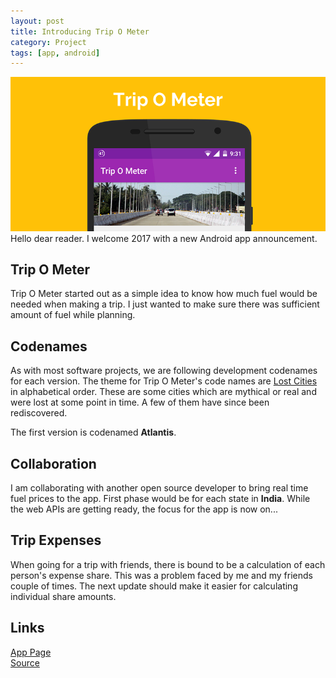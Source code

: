 ```yaml
---
layout: post
title: Introducing Trip O Meter
category: Project
tags: [app, android]
---
```

![Trip O Meter](/public/images/tripometer_promo.png)
Hello dear reader. I welcome 2017 with a new Android app announcement. 

## Trip O Meter
Trip O Meter started out as a simple idea to know how much fuel would be needed when making a trip. I just wanted to make sure there was sufficient amount of fuel while planning. 

## Codenames
As with most software projects, we are following development codenames for each version. The theme for Trip O Meter's code names are [Lost Cities](https://github.com/midhunhk/trip-o-meter/wiki/Codenames) in alphabetical order. These are some cities which are mythical or real and were lost at some point in time. A few of them have since been rediscovered.

The first version is codenamed **Atlantis**.

## Collaboration
I am collaborating with another open source developer to bring real time fuel prices to the app. First phase would be for each state in **India**. While the web APIs are getting ready, the focus for the app is now on...

## Trip Expenses
When going for a trip with friends, there is bound to be a calculation of each person's expense share. This was a problem faced by me and my friends couple of times. The next update should make it easier for calculating individual share amounts.

## Links
[App Page](https://midhunhk.github.io/trip-o-meter)  
[Source](https://github.com/midhunhk/trip-o-meter)  